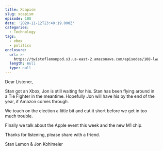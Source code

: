 ```yaml
---
title: Xcapism
slug: xcapism
episode: 108
date: '2020-11-12T23:40:19.000Z'
categories:
  - Technology
tags:
  - xbox
  - politics
enclosure:
  url: >-
    https://twistoflemonpod.s3.us-east-2.amazonaws.com/episodes/108-lwatol-20201112.mp3
  length: null
  type: null
---
```


Dear Listener,

Stan got an Xbox, Jon is still waiting for his. Stan has been flying around in a Tie Fighter in the meantime. Hopefully Jon will have his by the end of the year, if Amazon comes through.

We touch on the election a little bit and cut it short before we get in too much trouble.

Finally we talk about the Apple event this week and the new M1 chip.

Thanks for listening, please share with a friend.

Stan Lemon & Jon Kohlmeier

